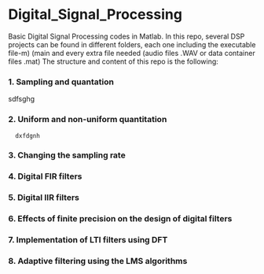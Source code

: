 # Digital_Signal_Processing

Basic Digital Signal Processing codes in Matlab. In this repo, several DSP projects can be found in different folders, each one including the executable file-m) (main and every extra file needed (audio files .WAV or data container files .mat)
The structure and content of this repo is the following:

### 1. Sampling and quantation
      
   sdfsghg
      
### 2. Uniform and non-uniform quantitation

      dxfdgnh 
### 3. Changing the sampling rate

### 4. Digital FIR filters
### 5. Digital IIR filters

### 6. Effects of finite precision on the design of digital filters

### 7. Implementation of LTI filters using DFT

### 8. Adaptive filtering using the LMS algorithms
